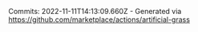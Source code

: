 Commits: 2022-11-11T14:13:09.660Z - Generated via https://github.com/marketplace/actions/artificial-grass
<br>
